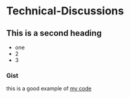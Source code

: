# Technical-Discussions

## This is a second heading

* one
* 2
* 3

### Gist
this is a good example of [my code](https://gist.github.com/emmaashraf/a6018205c803719c99d070749615ee62)
